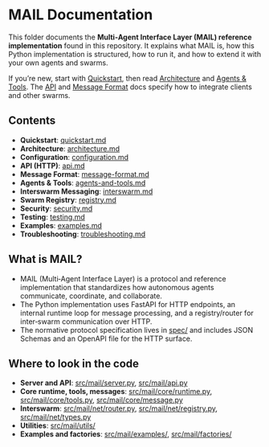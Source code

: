 # MAIL Documentation

This folder documents the **Multi‑Agent Interface Layer (MAIL) reference implementation** found in this repository. It explains what MAIL is, how this Python implementation is structured, how to run it, and how to extend it with your own agents and swarms.

If you’re new, start with [Quickstart](/docs/quickstart.md), then read [Architecture](/docs/architecture.md) and [Agents & Tools](/docs/agents-and-tools.md). The [API](/docs/api.md) and [Message Format](/docs/message-format.md) docs specify how to integrate clients and other swarms.

## Contents
- **Quickstart**: [quickstart.md](/docs/quickstart.md)
- **Architecture**: [architecture.md](/docs/architecture.md)
- **Configuration**: [configuration.md](/docs/configuration.md)
- **API (HTTP)**: [api.md](/docs/api.md)
- **Message Format**: [message-format.md](/docs/message-format.md)
- **Agents & Tools**: [agents-and-tools.md](/docs/agents-and-tools.md)
- **Interswarm Messaging**: [interswarm.md](/docs/interswarm.md)
- **Swarm Registry**: [registry.md](/docs/registry.md)
- **Security**: [security.md](/docs/security.md)
- **Testing**: [testing.md](/docs/testing.md)
- **Examples**: [examples.md](/docs/examples.md)
- **Troubleshooting**: [troubleshooting.md](/docs/troubleshooting.md)

## What is MAIL?
- MAIL (Multi‑Agent Interface Layer) is a protocol and reference implementation that standardizes how autonomous agents communicate, coordinate, and collaborate.
- The Python implementation uses FastAPI for HTTP endpoints, an internal runtime loop for message processing, and a registry/router for inter‑swarm communication over HTTP.
- The normative protocol specification lives in [spec/](/spec/SPEC.md) and includes JSON Schemas and an OpenAPI file for the HTTP surface.

## Where to look in the code
- **Server and API**: [src/mail/server.py](/src/mail/server.py), [src/mail/api.py](/src/mail/api.py)
- **Core runtime, tools, messages**: [src/mail/core/runtime.py](/src/mail/core/runtime.py), [src/mail/core/tools.py](/src/mail/core/tools.py), [src/mail/core/message.py](/src/mail/core/message.py)
- **Interswarm**: [src/mail/net/router.py](/src/mail/net/router.py), [src/mail/net/registry.py](/src/mail/net/registry.py), [src/mail/net/types.py](/src/mail/net/types.py)
- **Utilities**: [src/mail/utils/](/src/mail/utils/__init__.py)
- **Examples and factories**: [src/mail/examples/](/src/mail/examples/__init__.py), [src/mail/factories/](/src/mail/factories/__init__.py)

